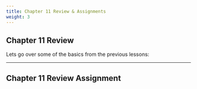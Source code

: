 ```yaml
---
title: Chapter 11 Review & Assignments
weight: 3
---
```

## Chapter 11 Review

Lets go over some of the basics from the previous lessons:


---

## Chapter 11 Review Assignment

